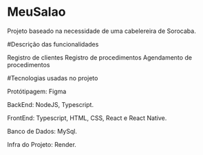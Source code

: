 # MeuSalao
Projeto baseado na necessidade de uma cabelereira de Sorocaba.

#Descrição das funcionalidades

Registro de clientes
Registro de procedimentos
Agendamento de procedimentos

#Tecnologias usadas no projeto

Protótipagem: Figma

BackEnd: NodeJS, Typescript.

FrontEnd: Typescript, HTML, CSS, React e React Native.

Banco de Dados: MySql.

Infra do Projeto: Render.
